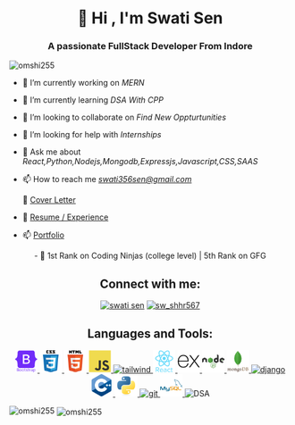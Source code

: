 <h1 align="center">👋 Hi , I'm Swati Sen</h1>
<h3 align="center">A passionate FullStack Developer From Indore</h3>

<p align="left"> <img src="https://komarev.com/ghpvc/?username=omshi255&label=Profile%20views&color=b40e48&style=flat" alt="omshi255" /> </p>

- 🔭 I’m currently working on *MERN*

- 🌱 I’m currently learning *DSA With CPP*

- 👯 I’m looking to collaborate on *Find New Oppturtunities*

- 🤝 I’m looking for help with *Internships*

- 💬 Ask me about *React,Python,Nodejs,Mongodb,Expressjs,Javascript,CSS,SAAS*

- 📫 How to reach me *swati356sen@gmail.com*

  📝 [Cover Letter](https://drive.google.com/file/d/1ftVKrk9weMd23Deq38Ixw9cN8u3OxpW6/view?usp=sharing)
  
- 📄 [Resume / Experience](https://drive.google.com/file/d/1wSD8tQQcOv_QtS9AmJ4jmhgG7OpbKML6/view?usp=sharing)

- 📫  [Portfolio](port-folio-theta-kohl.vercel.app)
  
<p align="center">
- 🏅 1st Rank on Coding Ninjas (college level) | 5th Rank on GFG 
</p>



<h2 align="center">Connect with me:</h2>
<p align="center">
<a href="https://linkedin.com/in/swati sen" target="blank"><img  src="https://raw.githubusercontent.com/rahuldkjain/github-profile-readme-generator/master/src/images/icons/Social/linked-in-alt.svg" alt="swati sen" height="35" width="40" /></a>
<a href="https://instagram.com/sw_shhr567" target="blank"><img  src="https://raw.githubusercontent.com/rahuldkjain/github-profile-readme-generator/master/src/images/icons/Social/instagram.svg" alt="sw_shhr567" height="35" width="40"  /></a>
</p>




<h2 align="center">Languages and Tools:</h2>

<p align="center">
  <!-- Frontend -->
  <a href="https://getbootstrap.com" target="_blank" rel="noreferrer">
    <img src="https://raw.githubusercontent.com/devicons/devicon/master/icons/bootstrap/bootstrap-plain-wordmark.svg" alt="bootstrap" width="40" height="40"/>
  </a>
  <a href="https://www.w3schools.com/css/" target="_blank" rel="noreferrer">
    <img src="https://raw.githubusercontent.com/devicons/devicon/master/icons/css3/css3-original-wordmark.svg" alt="css3" width="40" height="40"/>
  </a>
  <a href="https://www.w3.org/html/" target="_blank" rel="noreferrer">
    <img src="https://raw.githubusercontent.com/devicons/devicon/master/icons/html5/html5-original-wordmark.svg" alt="html5" width="40" height="40"/>
  </a>
  <a href="https://developer.mozilla.org/en-US/docs/Web/JavaScript" target="_blank" rel="noreferrer">
    <img src="https://raw.githubusercontent.com/devicons/devicon/master/icons/javascript/javascript-original.svg" alt="javascript" width="40" height="40"/>
  </a>
  <a href="https://tailwindcss.com/" target="_blank" rel="noreferrer">
    <img src="https://www.vectorlogo.zone/logos/tailwindcss/tailwindcss-icon.svg" alt="tailwind" width="40" height="40"/>
  </a>
  <a href="https://reactjs.org/" target="_blank" rel="noreferrer">
    <img src="https://raw.githubusercontent.com/devicons/devicon/master/icons/react/react-original-wordmark.svg" alt="react" width="40" height="40"/>
  </a>

  <!-- Backend -->
  <a href="https://expressjs.com/" target="_blank" rel="noreferrer">
    <img src="https://raw.githubusercontent.com/devicons/devicon/master/icons/express/express-original.svg" alt="express" width="40" height="40"/>
  </a>
  <a href="https://nodejs.org/" target="_blank" rel="noreferrer">
    <img src="https://raw.githubusercontent.com/devicons/devicon/master/icons/nodejs/nodejs-original-wordmark.svg" alt="nodejs" width="40" height="40"/>
  </a>
  <a href="https://www.mongodb.com/" target="_blank" rel="noreferrer">
    <img src="https://raw.githubusercontent.com/devicons/devicon/master/icons/mongodb/mongodb-original-wordmark.svg" alt="mongodb" width="40" height="40"/>
  </a>
  <a href="https://www.djangoproject.com/" target="_blank" rel="noreferrer">
    <img src="https://cdn.worldvectorlogo.com/logos/django.svg" alt="django" width="40" height="40"/>
  </a>

  <!-- Languages -->
  <a href="https://www.w3schools.com/cpp/" target="_blank" rel="noreferrer">
    <img src="https://raw.githubusercontent.com/devicons/devicon/master/icons/cplusplus/cplusplus-original.svg" alt="cplusplus" width="40" height="40"/>
  </a>
  <a href="https://www.python.org" target="_blank" rel="noreferrer">
    <img src="https://raw.githubusercontent.com/devicons/devicon/master/icons/python/python-original.svg" alt="python" width="40" height="40"/>
  </a>

  <!-- Tools -->
  <a href="https://git-scm.com/" target="_blank" rel="noreferrer">
    <img src="https://www.vectorlogo.zone/logos/git-scm/git-scm-icon.svg" alt="git" width="40" height="40"/>
  </a>
  <a href="https://www.mysql.com/" target="_blank" rel="noreferrer">
    <img src="https://raw.githubusercontent.com/devicons/devicon/master/icons/mysql/mysql-original-wordmark.svg" alt="mysql" width="40" height="40"/>
  </a>

  <!-- DSA Badge -->
  <img src="https://img.shields.io/badge/DSA-C++_Based-informational?style=flat&logo=c%2B%2B&logoColor=white&color=blue" alt="DSA" />
</p>


<p><img align="left" src="https://github-readme-stats.vercel.app/api/top-langs?username=omshi255&show_icons=true&theme=tokyonight&bg_color=000000&hide_border=true&cache_seconds=1800&locale=en&layout=compact" alt="omshi255" /></p>

<p>&nbsp;<img align="center" src="https://github-readme-stats.vercel.app/api?username=omshi255&show_icons=true&theme=tokyonight&hide_border=true&locale=en" alt="omshi255" /></p>


